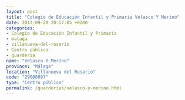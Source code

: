 ```yaml
---
layout: post
title: "Colegio de Educación Infantil y Primaria Velasco Y Merino"
date: 2017-09-20 20:57:05 +0200
categories:
- Colegio de Educación Infantil y Primaria
- malaga
- villanueva-del-rosario
- Centro público
- guarderia
name: "Velasco Y Merino"
province: "Málaga"
location: "Villanueva del Rosario"
code: "29008887"
type: "Centro público"
permalink: /guarderias/velasco-y-merino.html
---
```

